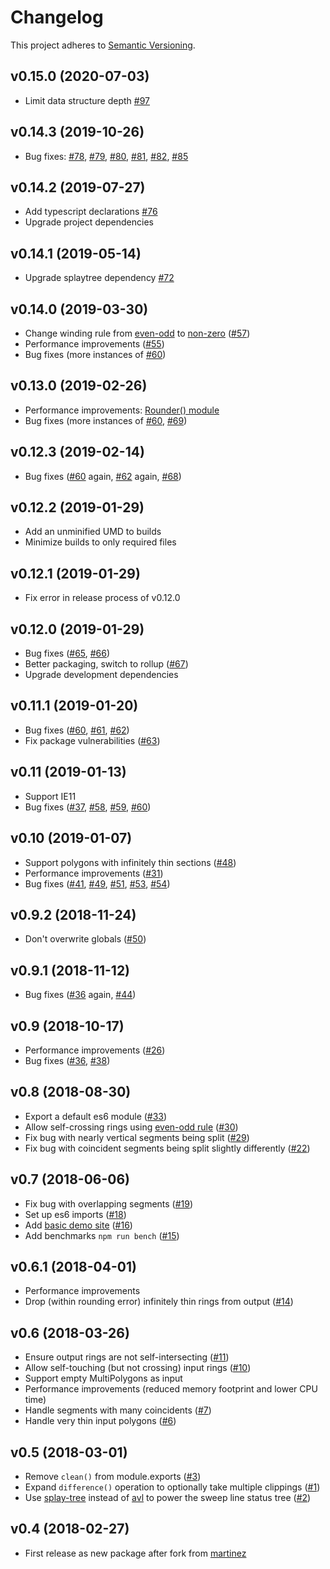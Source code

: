 # Changelog

This project adheres to [Semantic Versioning](https://semver.org/).

## v0.15.0 (2020-07-03)

 * Limit data structure depth [#97](https://github.com/mfogel/polygon-clipping/issues/97)

## v0.14.3 (2019-10-26)

 * Bug fixes: [#78](https://github.com/mfogel/polygon-clipping/issues/78), [#79](https://github.com/mfogel/polygon-clipping/issues/79), [#80](https://github.com/mfogel/polygon-clipping/issues/80), [#81](https://github.com/mfogel/polygon-clipping/issues/81), [#82](https://github.com/mfogel/polygon-clipping/issues/82), [#85](https://github.com/mfogel/polygon-clipping/issues/85)

## v0.14.2 (2019-07-27)

 * Add typescript declarations [#76](https://github.com/mfogel/polygon-clipping/issues/76)
 * Upgrade project dependencies

## v0.14.1 (2019-05-14)

 * Upgrade splaytree dependency [#72](https://github.com/mfogel/polygon-clipping/issues/72)

## v0.14.0 (2019-03-30)

 * Change winding rule from [even-odd](https://en.wikipedia.org/wiki/Even%E2%80%93odd_rule) to [non-zero](https://en.wikipedia.org/wiki/Nonzero-rule) ([#57](https://github.com/mfogel/polygon-clipping/issues/57))
 * Performance improvements ([#55](https://github.com/mfogel/polygon-clipping/issues/55))
 * Bug fixes (more instances of [#60](https://github.com/mfogel/polygon-clipping/issues/60))

## v0.13.0 (2019-02-26)

 * Performance improvements: [Rounder() module](https://github.com/mfogel/polygon-clipping/commit/59b6713d4e72eedf23d64d0ac2a51c84ddce1df7)
 * Bug fixes (more instances of [#60](https://github.com/mfogel/polygon-clipping/issues/60), [#69](https://github.com/mfogel/polygon-clipping/issues/69))

## v0.12.3 (2019-02-14)

 * Bug fixes ([#60](https://github.com/mfogel/polygon-clipping/issues/60) again, [#62](https://github.com/mfogel/polygon-clipping/issues/62) again, [#68](https://github.com/mfogel/polygon-clipping/issues/68))

## v0.12.2 (2019-01-29)

 * Add an unminified UMD to builds
 * Minimize builds to only required files

## v0.12.1 (2019-01-29)

 * Fix error in release process of v0.12.0

## v0.12.0 (2019-01-29)

 * Bug fixes ([#65](https://github.com/mfogel/polygon-clipping/issues/65), [#66](https://github.com/mfogel/polygon-clipping/issues/66))
 * Better packaging, switch to rollup ([#67](https://github.com/mfogel/polygon-clipping/issues/67))
 * Upgrade development dependencies

## v0.11.1 (2019-01-20)

 * Bug fixes ([#60](https://github.com/mfogel/polygon-clipping/issues/60), [#61](https://github.com/mfogel/polygon-clipping/issues/61), [#62](https://github.com/mfogel/polygon-clipping/issues/62))
 * Fix package vulnerabilities ([#63](https://github.com/mfogel/polygon-clipping/issues/63))

## v0.11 (2019-01-13)

 * Support IE11
 * Bug fixes ([#37](https://github.com/mfogel/polygon-clipping/issues/37), [#58](https://github.com/mfogel/polygon-clipping/issues/58), [#59](https://github.com/mfogel/polygon-clipping/issues/59), [#60](https://github.com/mfogel/polygon-clipping/issues/60))

## v0.10 (2019-01-07)

 * Support polygons with infinitely thin sections ([#48](https://github.com/mfogel/polygon-clipping/issues/48))
 * Performance improvements ([#31](https://github.com/mfogel/polygon-clipping/issues/31))
 * Bug fixes ([#41](https://github.com/mfogel/polygon-clipping/issues/41), [#49](https://github.com/mfogel/polygon-clipping/issues/49), [#51](https://github.com/mfogel/polygon-clipping/issues/51), [#53](https://github.com/mfogel/polygon-clipping/issues/53), [#54](https://github.com/mfogel/polygon-clipping/issues/54))

## v0.9.2 (2018-11-24)

 * Don't overwrite globals ([#50](https://github.com/mfogel/polygon-clipping/issues/50))

## v0.9.1 (2018-11-12)

 * Bug fixes ([#36](https://github.com/mfogel/polygon-clipping/issues/36) again, [#44](https://github.com/mfogel/polygon-clipping/issues/44))

## v0.9 (2018-10-17)

 * Performance improvements ([#26](https://github.com/mfogel/polygon-clipping/issues/26))
 * Bug fixes ([#36](https://github.com/mfogel/polygon-clipping/issues/36), [#38](https://github.com/mfogel/polygon-clipping/issues/38))

## v0.8 (2018-08-30)

 * Export a default es6 module ([#33](https://github.com/mfogel/polygon-clipping/issues/33))
 * Allow self-crossing rings using [even-odd rule](https://en.wikipedia.org/wiki/Even%E2%80%93odd_rule) ([#30](https://github.com/mfogel/polygon-clipping/issues/30))
 * Fix bug with nearly vertical segments being split ([#29](https://github.com/mfogel/polygon-clipping/issues/29))
 * Fix bug with coincident segments being split slightly differently ([#22](https://github.com/mfogel/polygon-clipping/issues/22))

## v0.7 (2018-06-06)

 * Fix bug with overlapping segments ([#19](https://github.com/mfogel/polygon-clipping/issues/19))
 * Set up es6 imports ([#18](https://github.com/mfogel/polygon-clipping/issues/18))
 * Add [basic demo site](https://polygon-clipping.js.org/) ([#16](https://github.com/mfogel/polygon-clipping/issues/16))
 * Add benchmarks `npm run bench` ([#15](https://github.com/mfogel/polygon-clipping/issues/15))

## v0.6.1 (2018-04-01)

 * Performance improvements
 * Drop (within rounding error) infinitely thin rings from output ([#14](https://github.com/mfogel/polygon-clipping/issues/14))

## v0.6 (2018-03-26)

 * Ensure output rings are not self-intersecting ([#11](https://github.com/mfogel/polygon-clipping/issues/11))
 * Allow self-touching (but not crossing) input rings ([#10](https://github.com/mfogel/polygon-clipping/issues/10))
 * Support empty MultiPolygons as input
 * Performance improvements (reduced memory footprint and lower CPU time)
 * Handle segments with many coincidents ([#7](https://github.com/mfogel/polygon-clipping/issues/7))
 * Handle very thin input polygons ([#6](https://github.com/mfogel/polygon-clipping/issues/6))

## v0.5 (2018-03-01)

 * Remove `clean()` from module.exports ([#3](https://github.com/mfogel/polygon-clipping/issues/3))
 * Expand `difference()` operation to optionally take multiple clippings ([#1](https://github.com/mfogel/polygon-clipping/issues/1))
 * Use [splay-tree](https://github.com/w8r/splay-tree) instead of [avl](https://github.com/w8r/avl) to power the sweep line status tree ([#2](https://github.com/mfogel/polygon-clipping/issues/2))

## v0.4 (2018-02-27)

 * First release as new package after fork from [martinez](https://github.com/w8r/martinez)
